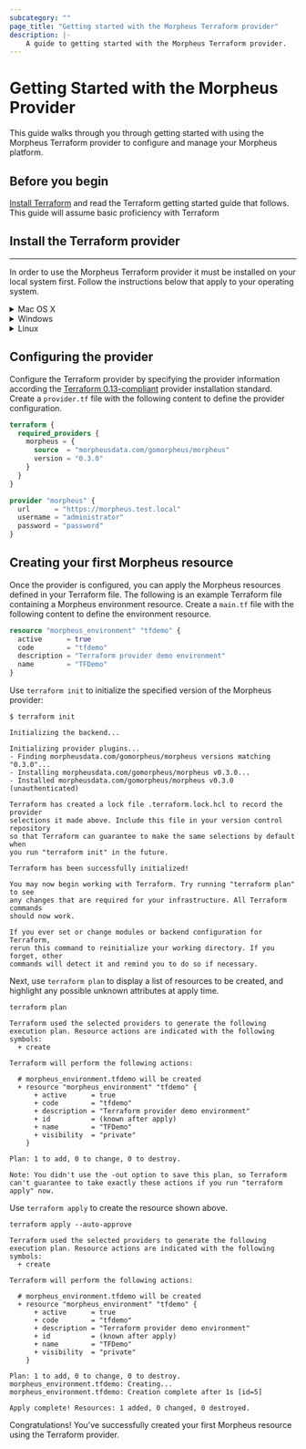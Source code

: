 ```yaml
---
subcategory: ""
page_title: "Getting started with the Morpheus Terraform provider"
description: |-
    A guide to getting started with the Morpheus Terraform provider.
---
```


# Getting Started with the Morpheus Provider

This guide walks through you through getting started with using the Morpheus Terraform provider to configure and manage your Morpheus platform.

## Before you begin

[Install Terraform](https://www.terraform.io/intro/getting-started/install.html)
and read the Terraform getting started guide that follows. This guide will
assume basic proficiency with Terraform

## Install the Terraform provider
___

In order to use the Morpheus Terraform provider it must be installed on your local system first. Follow the instructions below that apply to your operating system.

<details><summary>Mac OS X</summary>
<p>

Download the Morpheus Terraform provider

```
curl -LO https://github.com/gomorpheus/terraform-provider-morpheus/releases/download/v0.3.0/terraform-provider-morpheus_0.3.0_darwin_amd64.zip
```

Create the appropriate subdirectory within the user plugins directory for the Morpheus provider.

```
mkdir -p ~/.terraform.d/plugins/morpheusdata.com/gomorpheus/morpheus/0.3.0/darwin_amd64
```

Then, unzip the downloaded binary into the appropriate user plugins directory.

```
unzip terraform-provider-morpheus_0.3.0_darwin_amd64.zip -d ~/.terraform.d/plugins/morpheusdata.com/gomorpheus/morpheus/0.3.0/darwin_amd64
```

Finally, make the binary executable

```
chmod +x ~/.terraform.d/plugins/morpheusdata.com/gomorpheus/morpheus/0.3.0/darwin_amd64/terraform-provider-morpheus_v0.3.0
```

Now that the provider is in your user plugins directory, you can use the provider in your Terraform configuration.

</p>
</details>


<details><summary>Windows</summary>
<p>

Download the Morpheus Terraform provider

```
curl -LO https://github.com/gomorpheus/terraform-provider-morpheus/releases/download/v0.3.0/terraform-provider-morpheus_0.3.0_windows_amd64.zip
```

Create the appropriate subdirectory within the user plugins directory for the Morpheus provider.

```
mkdir -p %APPDATA%\terraform.d\plugins\morpheusdata.com\gomorpheus\morpheus\0.3.0\windows_amd64
```

Then, unzip the downloaded binary into the appropriate user plugins directory.

```
unzip terraform-provider-morpheus_0.3.0_windows_amd64.zip -d %APPDATA%\terraform.d\plugins\morpheusdata.com\gomorpheus\morpheus\0.3.0\windows_amd64
```

Finally, make the binary executable

```
icacls "%APPDATA%\terraform.d\plugins\morpheusdata.com\gomorpheus\morpheus\0.3.0\windows_amd64\terraform-provider-morpheus_v0.3.0.exe" /grant USER:RX
```

Now that the provider is in your user plugins directory, you can use the provider in your Terraform configuration.

</p>
</details>

<details><summary>Linux</summary>
<p>


Download the Morpheus Terraform provider

```
curl -LO https://github.com/gomorpheus/terraform-provider-morpheus/releases/download/v0.3.0/terraform-provider-morpheus_0.3.0_linux_amd64.zip
```

Create the appropriate subdirectory within the user plugins directory for the Morpheus provider.

```
mkdir -p ~/.terraform.d/plugins/morpheusdata.com/gomorpheus/morpheus/0.3.0/linux_amd64
```

Then, unzip the downloaded binary into the appropriate user plugins directory.

```
unzip terraform-provider-morpheus_0.3.0_linux_amd64.zip -d ~/.terraform.d/plugins/morpheusdata.com/gomorpheus/morpheus/0.3.0/linux_amd64
```

Finally, make the binary executable

```
chmod +x ~/.terraform.d/plugins/morpheusdata.com/gomorpheus/morpheus/0.3.0/linux_amd64/terraform-provider-morpheus_v0.3.0
```

Now that the provider is in your user plugins directory, you can use the provider in your Terraform configuration.

</p>
</details>

## Configuring the provider

Configure the Terraform provider by specifying the provider information according the [Terraform 0.13-compliant](https://www.terraform.io/upgrade-guides/0-13.html#in-house-providers) provider installation standard.
Create a `provider.tf` file with the following content to define the provider configuration.

```terraform
terraform {
  required_providers {
    morpheus = {
      source  = "morpheusdata.com/gomorpheus/morpheus"
      version = "0.3.0"
    }
  }
}

provider "morpheus" {
  url      = "https://morpheus.test.local"
  username = "administrator"
  password = "password"
}
```

## Creating your first Morpheus resource
Once the provider is configured, you can apply the Morpheus resources defined in your Terraform file. The following is an example Terraform file containing a Morpheus environment resource. Create a `main.tf` file with the following content to define the environment resource.

```terraform
resource "morpheus_environment" "tfdemo" {
  active      = true
  code        = "tfdemo"
  description = "Terraform provider demo environment"
  name        = "TFDemo"
}
```

Use `terraform init` to initialize the specified version of the Morpheus provider:

```
$ terraform init

Initializing the backend...

Initializing provider plugins...
- Finding morpheusdata.com/gomorpheus/morpheus versions matching "0.3.0"...
- Installing morpheusdata.com/gomorpheus/morpheus v0.3.0...
- Installed morpheusdata.com/gomorpheus/morpheus v0.3.0 (unauthenticated)

Terraform has created a lock file .terraform.lock.hcl to record the provider
selections it made above. Include this file in your version control repository
so that Terraform can guarantee to make the same selections by default when
you run "terraform init" in the future.

Terraform has been successfully initialized!

You may now begin working with Terraform. Try running "terraform plan" to see
any changes that are required for your infrastructure. All Terraform commands
should now work.

If you ever set or change modules or backend configuration for Terraform,
rerun this command to reinitialize your working directory. If you forget, other
commands will detect it and remind you to do so if necessary.
```

Next, use `terraform plan` to display a list of resources to be created, and highlight any possible unknown attributes at apply time.

```
terraform plan

Terraform used the selected providers to generate the following execution plan. Resource actions are indicated with the following symbols:
  + create

Terraform will perform the following actions:

  # morpheus_environment.tfdemo will be created
  + resource "morpheus_environment" "tfdemo" {
      + active      = true
      + code        = "tfdemo"
      + description = "Terraform provider demo environment"
      + id          = (known after apply)
      + name        = "TFDemo"
      + visibility  = "private"
    }

Plan: 1 to add, 0 to change, 0 to destroy.

Note: You didn't use the -out option to save this plan, so Terraform can't guarantee to take exactly these actions if you run "terraform apply" now.
```

Use `terraform apply` to create the resource shown above.


```
terraform apply --auto-approve

Terraform used the selected providers to generate the following execution plan. Resource actions are indicated with the following symbols:
  + create

Terraform will perform the following actions:

  # morpheus_environment.tfdemo will be created
  + resource "morpheus_environment" "tfdemo" {
      + active      = true
      + code        = "tfdemo"
      + description = "Terraform provider demo environment"
      + id          = (known after apply)
      + name        = "TFDemo"
      + visibility  = "private"
    }

Plan: 1 to add, 0 to change, 0 to destroy.
morpheus_environment.tfdemo: Creating...
morpheus_environment.tfdemo: Creation complete after 1s [id=5]

Apply complete! Resources: 1 added, 0 changed, 0 destroyed.
```

Congratulations! You've successfully created your first Morpheus resource using the Terraform provider.